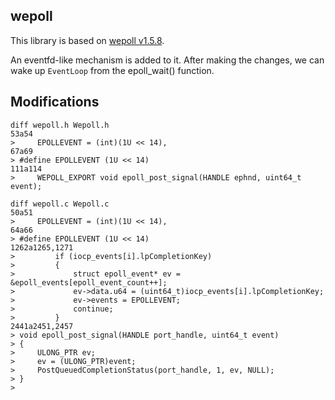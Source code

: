 ## wepoll

This library is based on [wepoll v1.5.8](https://github.com/piscisaureus/wepoll/commit/0598a791bf9cbbf480793d778930fc635b044980).

An eventfd-like mechanism is added to it. After making the changes, we can wake up `EventLoop` from the epoll_wait() function.

## Modifications

```shell
diff wepoll.h Wepoll.h
53a54
>     EPOLLEVENT = (int)(1U << 14),
67a69
> #define EPOLLEVENT (1U << 14)
111a114
>     WEPOLL_EXPORT void epoll_post_signal(HANDLE ephnd, uint64_t event);
```

```shell
diff wepoll.c Wepoll.c
50a51
>     EPOLLEVENT = (int)(1U << 14),
64a66
> #define EPOLLEVENT (1U << 14)
1262a1265,1271
>         if (iocp_events[i].lpCompletionKey)
>         {
>             struct epoll_event* ev = &epoll_events[epoll_event_count++];
>             ev->data.u64 = (uint64_t)iocp_events[i].lpCompletionKey;
>             ev->events = EPOLLEVENT;
>             continue;
>         }
2441a2451,2457
> void epoll_post_signal(HANDLE port_handle, uint64_t event)
> {
>     ULONG_PTR ev;
>     ev = (ULONG_PTR)event;
>     PostQueuedCompletionStatus(port_handle, 1, ev, NULL);
> }
> 
```
